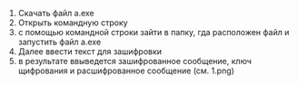 1. Скачать файл a.exe
2. Открыть командную строку 
3. с помощью командной строки зайти в папку, гда расположен файл и запустить файл a.exe
4. Далее ввести текст для зашифровки
5. в результате ввыведется зашифрованное сообщение, ключ щифрования и расшифрованное сообщение (см. 1.png)


